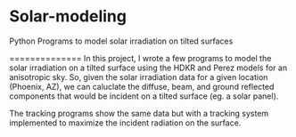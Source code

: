 Solar-modeling
==============

Python Programs to model solar irradiation on tilted surfaces

==============
In this project, I wrote a few programs to model the solar irradiation on a tilted surface using the HDKR and Perez models for an anisotropic sky. So, given the solar irradiation data for a given location (Phoenix, AZ), we can caluclate the diffuse, beam, and ground reflected components that would be incident on a tilted surface (eg. a solar panel). 

The tracking programs show the same data but with a tracking system implemented to maximize the incident radiation on the surface.
